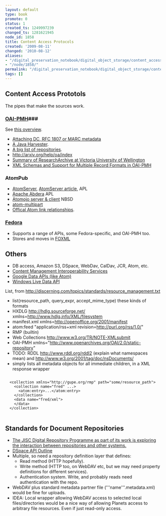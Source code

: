 ```yaml
---
layout: default
type: book
promote: 0
status: 1
created_ts: 1249997239
changed_ts: 1281621945
node_id: 1858
title: Content Access Protocols
created: '2009-08-11'
changed: '2010-08-12'
aliases:
- "/digital_preservation_notebook/digital_object_storage/content_access_protocols/"
- "/node/1858/"
permalink: "/digital_preservation_notebook/digital_object_storage/content_access_protocols/"
tags: []
---
```

## Content Access Prototols

The pipes that make the sources work.

### [OAI-PMH](http://www.openarchives.org/OAI/openarchivesprotocol.html)###

See [this overview](http://xml.coverpages.org/oams.html).

 * [Attaching DC, RFC 1807 or MARC metadata](http://www.openarchives.org/OAI/1.0/openarchivesprotocol.htm#appendix%201)
 * [A Java Harvester](http://www.oclc.org/research/software/oai/harvester2.htm).
 * [A big list of repositories](http://gita.grainger.uiuc.edu/registry/).
 * <http://arxiv.org/help/oa/index>
 * [Summary of ResearchArchive at Victoria University of Wellington](http://gita.grainger.uiuc.edu/registry/details.asp?id=2208)
 * [XML Schemas and Support for Multiple Record Formats in OAI-PMH](http://www.oaforum.org/tutorial/english/page5.htm)

### AtomPub ###

 * [AtomServer](http://atomserver.codehaus.org/index.html), [AtomServer article](http://www.infoq.com/articles/atomserver), APL
 * [Apache Abdera](http://incubator.apache.org/abdera/) APL
 * [Atomojo server & client](http://code.google.com/p/atomojo/) NBSD
 * [atom-multipart](http://www.tbray.org/ongoing/When/200x/2008/07/07/Atom)
 * [Offical Atom link relationships](http://www.iana.org/assignments/link-relations.html).

### [Fedora](http://www.fedora.info/documentation/) ###

 * Supports a range of APIs, some Fedora-specific, and OAI-PMH too.
 * Stores and moves in [FOXML](http://www.fedora.info/download/2.2.1/userdocs/digitalobjects/introFOXML.html)

## Others ###

 * DB access, Amazon S3, DSpace, WebDav, CalDav, JCR, Atom, etc.
 * [Content Management Interoperability Services](http://en.wikipedia.org/wiki/Content_Management_Interoperability_Services)
 * [Google Data APIs (like Atom)](http://code.google.com/apis/gdata/)
 * [Windows Live Data API](https://dev.live.com/livedata/sdk/Default.aspx)

List, from
<http://discerning.com/topics/standards/resource_management.txt>

- list(resource_path, query_expr, accept_mime_type) these kinds of formats
- HXDLG http://hdlg.sourceforge.net/ xmlns=http://www.hdlg.info/XML/filesystem
- manifest.xml xmlns=http://openoffice.org/2001/manifest
- atom:feed "application/rss+xml revision=http://purl.org/rss/1.0/"
- RMP (builtin)
- Web Collections http://www.w3.org/TR/NOTE-XMLsubmit
- OAI-PMH xmlns="http://www.openarchives.org/OAI/2.0/static-repository"
- TODO: RDDL http://www.rddl.org/rddl2 (explain what namespaces mean) and http://www.w3.org/2001/tag/doc/nsDocuments/ 
- simply lists all metadata objects for all immediate children, in a XML response wrapper

<pre>
<code>
  &lt;collection xmlns="http://gupe.org/rmp" path="some/resource_path">
    &lt;collection name="fred" ...>
      &lt;atom:entry>...&lt;/atom:entry>
    &lt;/collection>
    &lt;data name="fred/xml">
    &lt;/data>
  &lt;/collection>
</code>
</pre>

Standards for Document Repositories
-----------------------------------
* [The JISC Digital Repository Programme as part of its work is exploring the interaction between repositories and other systems.](http://www.ukoln.ac.uk/repositories/digirep/index/Deposit_API)
* [DSpace API Outline](http://www.dlib.org/dlib/january03/smith/01smith.html)
* Multiple, so need a repository definition layer that defines:
  * Read method (HTTP hopefully).
  * Write method (HTTP too, on WebDAV etc, but we may need property definitions for different services).
  * Authentication system.  Write, and probably reads need authentication with the repo.
* WebDAV plus standard metadata partner file ('''name'''.metadata.xml) would be fine for uploads.
* IDEA: Local wrapper allowing WebDAV access to selected local files/directories would be a nice way of allowing Planets access to arbitrary file resources.  Even if just read-only access.
